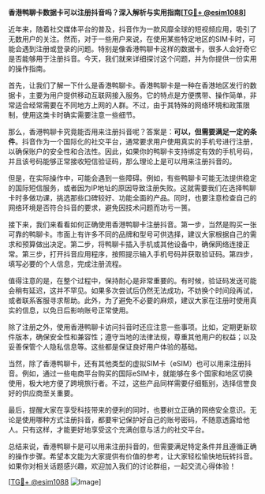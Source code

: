 **香港鸭聊卡数据卡可以注册抖音吗？深入解析与实用指南[[TG💪+ @esim1088](https://t.me/s/esim1088)]**

近年来，随着社交媒体平台的普及，抖音作为一款风靡全球的短视频应用，吸引了无数用户的关注。然而，对于一些用户来说，在使用某些特定地区的SIM卡时，可能会遇到注册或登录的问题。特别是像香港鸭聊卡这样的数据卡，很多人会好奇它是否能够用于注册抖音。今天，我们就来详细探讨这个问题，并为你提供一份实用的操作指南。

首先，让我们了解一下什么是香港鸭聊卡。香港鸭聊卡是一种在香港地区发行的数据卡，主要为用户提供移动互联网接入服务。它的特点是方便携带、操作简单，非常适合经常需要在不同地方上网的人群。不过，由于其特殊的网络环境和政策限制，使用这类卡时确实需要注意一些细节。

那么，香港鸭聊卡究竟能否用来注册抖音呢？答案是：**可以，但需要满足一定的条件**。抖音作为一个国际化的社交平台，通常要求用户使用真实的手机号进行注册，以确保账户的安全性和合法性。因此，如果你的鸭聊卡支持绑定有效的手机号码，并且该号码能够正常接收短信验证码，那么理论上是可以用来注册抖音的。

但是，在实际操作中，可能会遇到一些障碍。例如，有些鸭聊卡可能无法提供稳定的国际短信服务，或者因为IP地址的原因导致注册失败。这就需要我们在选择鸭聊卡时多做功课，挑选那些口碑较好、功能全面的产品。同时，也要注意检查自己的网络环境是否符合抖音的要求，避免因技术问题而功亏一篑。

接下来，我们来看看如何正确使用香港鸭聊卡注册抖音。第一步，当然是购买一张可靠的鸭聊卡。市面上有许多不同的品牌和型号可供选择，建议大家根据自己的需求和预算做出决定。第二步，将鸭聊卡插入手机或其他设备中，确保网络连接正常。第三步，打开抖音应用程序，按照提示输入手机号码并获取验证码。第四步，填写必要的个人信息，完成注册流程。

值得注意的是，在整个过程中，保持耐心是非常重要的。有时候，验证码发送可能会稍有延迟，这并不罕见。如果多次尝试后仍然无法成功，不妨换个时间段再试，或者联系客服寻求帮助。此外，为了避免不必要的麻烦，建议大家在注册时使用真实的信息，以免日后影响账号正常使用。

除了注册之外，使用香港鸭聊卡访问抖音时还应注意一些事项。比如，定期更新软件版本，确保安全性和兼容性；遵守当地的法律法规，尊重其他用户的权益；以及妥善保管个人隐私信息等。这些都是保证良好用户体验的基础。

当然，除了香港鸭聊卡，还有其他类型的虚拟SIM卡（eSIM）也可以用来注册抖音。例如，通过一些电商平台购买的国际eSIM卡，就能够在多个国家和地区切换使用，极大地方便了跨境旅行者。不过，这些产品同样需要仔细甄别，选择信誉良好的供应商至关重要。

最后，提醒大家在享受科技带来的便利的同时，也要树立正确的网络安全意识。无论是使用哪种方式注册抖音，都要牢记保护好自己的账号密码，不随意透露给他人。只有这样，才能更好地享受这个充满创意与活力的社交平台。

总结来说，香港鸭聊卡是可以用来注册抖音的，但需要满足特定条件并且遵循正确的操作步骤。希望本文能为大家提供有价值的参考，让大家轻松愉快地玩转抖音。如果你对相关话题感兴趣，欢迎加入我们的讨论群组，一起交流心得体验！

[[TG💪+ @esim1088](https://t.me/s/esim1088) ![Image](https://i.postimg.cc/4NQfJmqS/Snipaste-2025-05-13-00-14-12.png)]